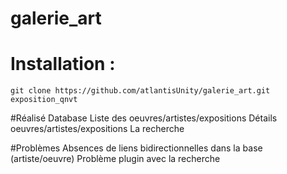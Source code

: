 # galerie_art

# Installation :
`git clone https://github.com/atlantisUnity/galerie_art.git exposition_qnvt`

#Réalisé
Database
Liste des oeuvres/artistes/expositions
Détails oeuvres/artistes/expositions
La recherche

#Problèmes
Absences de liens bidirectionnelles dans la base (artiste/oeuvre)
Problème plugin avec la recherche
